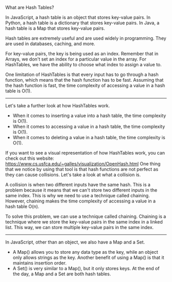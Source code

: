 What are Hash Tables?

In JavaScript, a hash table is an object that stores key-value pairs.
In Python, a hash table is a dictionary that stores key-value pairs.
In Java, a hash table is a Map that stores key-value pairs.

Hash tables are extremely useful and are used widely in programming. They are used in databases, caching, and more.

For key-value pairs, the key is being used as an index. Remember that in Arrays, we don't set an index for a particular value in the array. For HashTables, we have the ability to choose what index to assign a value to. 

One limitation of HashTables is that every input has to go through a hash function, which means that the hash function has to be fast. Assuming that the hash function is fast, the time complexity of accessing a value in a hash table is O(1).


---
Let's take a further look at how HashTables work.
- When it comes to inserting a value into a hash table, the time complexity is O(1).
- When it comes to accessing a value in a hash table, the time complexity is O(1).
- When it comes to deleting a value in a hash table, the time complexity is O(1).

If you want to see a visual representation of how HashTables work, you can check out this website: https://www.cs.usfca.edu/~galles/visualization/OpenHash.html
One thing that we notice by using that tool is that hash functions are not perfect as they can cause collisions. Let's take a look at what a collision is.

A collision is when two different inputs have the same hash. This is a problem because it means that we can't store two different inputs in the same index. This is why we need to use a technique called chaining. However, chaining makes the time complexity of accessing a value in a hash table O(n).

To solve this problem, we can use a technique called chaining. Chaining is a technique where we store the key-value pairs in the same index in a linked list. This way, we can store multiple key-value pairs in the same index.


---
In JavaScript, other than an object, we also have a Map and a Set.
- A Map() allows you to store any data type as the key, while an object only allows strings as the key. Another benefit of using a Map() is that it maintains insertion order.
- A Set() is very similar to a Map(), but it only stores keys.
At the end of the day, a Map and a Set are both hash tables.

